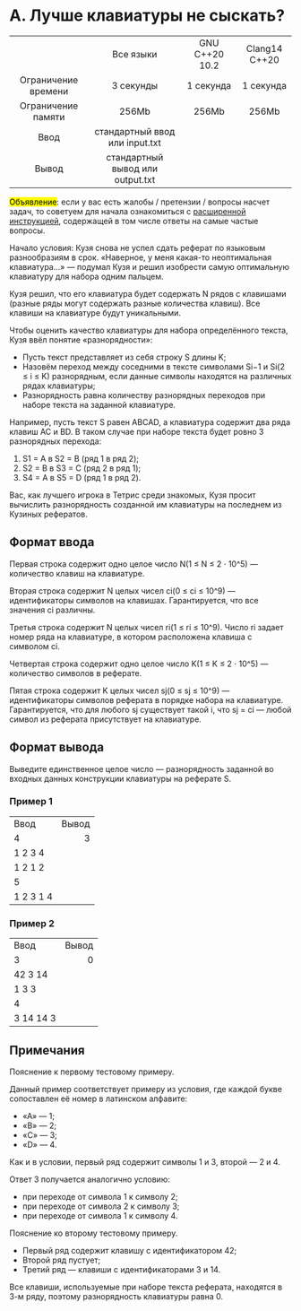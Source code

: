 # A. Лучше клавиатуры не сыскать?

|                     |                                  |                |               |
| :-----------------: | :------------------------------: | :------------: | :-----------: |
|                     |            Все языки             | GNU C++20 10.2 | Clang14 C++20 |
| Ограничение времени |            3 секунды             |   1 секунда    |   1 секунда   |
| Ограничение памяти  |              256Mb               |     256Mb      |     256Mb     |
|        Ввод         |  стандартный ввод или input.txt  |
|        Вывод        | стандартный вывод или output.txt |

<mark>Объявление</mark>: если у вас есть жалобы / претензии / вопросы насчет задач, то советуем для начала ознакомиться с [расширенной инструкцией](https://contest.yandex.ru/contest/44525/enter/?retPage=), содержащей в том числе ответы на самые частые вопросы.

Начало условия: Кузя снова не успел сдать реферат по языковым разнообразиям в срок. «Наверное, у меня какая-то неоптимальная клавиатура...» — подумал Кузя и решил изобрести самую оптимальную клавиатуру для набора одним пальцем.

Кузя решил, что его клавиатура будет содержать N рядов с клавишами (разные ряды могут содержать разные количества клавиш). Все клавиши на клавиатуре будут уникальными.

Чтобы оценить качество клавиатуры для набора определённого текста, Кузя ввёл понятие «разнорядности»:

- Пусть текст представляет из себя строку S длины K;
- Назовём переход между соседними в тексте символами Si−1 и Si(2 ≤ i ≤ K) разнорядным, если данные символы находятся на различных рядах клавиатуры;
- Разнорядность равна количеству разнорядных переходов при наборе текста на заданной клавиатуре.

Например, пусть текст S равен ABCAD, а клавиатура содержит два ряда клавиш AC и BD. В таком случае при наборе текста будет ровно 3 разнорядных перехода:

1. S1 = A в S2 = B (ряд 1 в ряд 2);
2. S2 = B в S3 = C (ряд 2 в ряд 1);
3. S4 = A в S5 = D (ряд 1 в ряд 2).

Вас, как лучшего игрока в Тетрис среди знакомых, Кузя просит вычислить разнорядность созданной им клавиатуры на последнем из Кузиных рефератов.

## Формат ввода

Первая строка содержит одно целое число N(1 ≤ N ≤ 2 ⋅ 10^5) — количество клавиш на клавиатуре.

Вторая строка содержит N целых чисел ci(0 ≤ ci ≤ 10^9) — идентификаторы символов на клавишах. Гарантируется, что все значения ci различны.

Третья строка содержит N целых чисел ri(1 ≤ ri ≤ 10^9). Число ri задает номер ряда на клавиатуре, в котором расположена клавиша с символом ci.

Четвертая строка содержит одно целое число K(1 ≤ K ≤ 2 ⋅ 10^5) — количество символов в реферате.

Пятая строка содержит K целых чисел sj(0 ≤ sj ≤ 10^9) — идентификаторы символов реферата в порядке набора на клавиатуре. Гарантируется, что для любого sj существует такой i, что sj = ci — любой символ из реферата присутствует на клавиатуре.

## Формат вывода

Выведите единственное целое число — разнорядность заданной во входных данных конструкции клавиатуры на реферате S.

### Пример 1

|           |       |
| :-------- | ----: |
| Ввод      | Вывод |
| 4         |     3 |
| 1 2 3 4   |
| 1 2 1 2   |
| 5         |
| 1 2 3 1 4 |

### Пример 2

|           |       |
| :-------- | ----: |
| Ввод      | Вывод |
| 3         |     0 |
| 42 3 14   |
| 1 3 3     |
| 4         |
| 3 14 14 3 |

## Примечания

Пояснение к первому тестовому примеру.

Данный пример соответствует примеру из условия, где каждой букве сопоставлен её номер в латинском алфавите:

- «A» — 1;
- «B» — 2;
- «C» — 3;
- «D» — 4.

Как и в условии, первый ряд содержит символы 1 и 3, второй — 2 и 4.

Ответ 3 получается аналогично условию:

- при переходе от символа 1 к символу 2;
- при переходе от символа 2 к символу 3;
- при переходе от символа 1 к символу 4.

Пояснение ко второму тестовому примеру.

- Первый ряд содержит клавишу с идентификатором 42;
- Второй ряд пустует;
- Третий ряд — клавиши с идентификаторами 3 и 14.

Все клавиши, используемые при наборе текста реферата, находятся в 3-м ряду, поэтому разнорядность клавиатуры равна 0.
